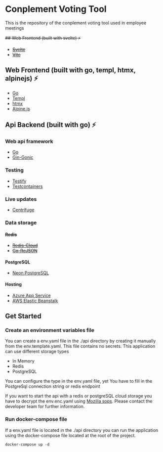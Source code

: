 # Conplement Voting Tool
This is the repository of the conplement voting tool used in employee meetings

~~## Web Frontend (built with svelte) ⚡️~~
- ~~[Svelte](https://svelte.dev/)~~
- ~~[Vite](https://vitejs.dev/)~~

## Web Frontend (built with go, templ, htmx, alpinejs) ⚡️
- [Go](https://go.dev/)
- [Templ](https://templ.guide/)
- [htmx](https://htmx.org/)
- [Alpine.js](https://alpinejs.dev/)

## Api Backend (built with go) ⚡️
### Web api framework
- [Go](https://go.dev/)
- [Gin-Gonic](https://github.com/gin-gonic/gin)
### Testing
- [Testify](https://github.com/stretchr/testify)
- [Testcontainers](https://testcontainers.com/)
### Live updates
- [Centrifuge](https://github.com/centrifugal/centrifuge)
### Data storage
#### ~~Redis~~
- ~~[Redis-Cloud](https://app.redislabs.com/#/)~~
- ~~[Go-ReJSON](https://github.com/nitishm/go-rejson)~~
#### PostgreSQL
- [Neon PostgreSQL](https://neon.tech/)

#### Hosting
- [Azure App Service](https://azure.microsoft.com/en-us/products/app-service)
- [AWS Elastic Beanstalk](https://aws.amazon.com/elasticbeanstalk/)


## Get Started

### Create an environment variables file

You can create a env.yaml file in the ./api directory by creating it manually from the env.template.yaml. This file contains no secrets. This application can use different storage types
- In Memory
- Redis
- PostgreSQL

You can configure the type in the env.yaml file, yet You have to fill in the PostgreSql connection string or redis endpoint

If you want to start the api with a redis or postgreSQL cloud storage you have to decrypt the env.enc.yaml using [Mozilla sops](https://github.com/getsops/sops). Please contact the developer team for further information.

### Run docker-compose file

If a env.yaml file is located in the ./api directory you can run the application using the docker-compose file located at the root of the project.

```shell
docker-compose up -d
```